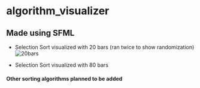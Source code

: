 # algorithm_visualizer

## Made using SFML
- Selection Sort visualized with 20 bars (ran twice to show randomization)
![20bars](https://github.com/wewewe08/algorithm_visualizer/assets/31106392/cce35f03-68fb-47e8-ba52-9d90af855139)

- Selection Sort visualized with 80 bars


#### Other sorting algorithms planned to be added
